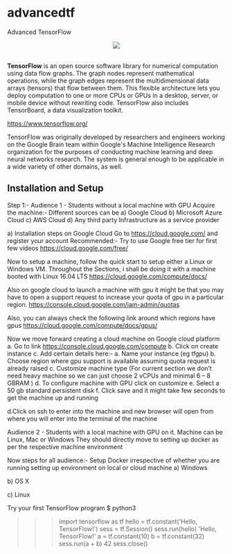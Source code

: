 # advancedtf
Advanced TensorFlow

<div align="center">
  <img src="https://www.tensorflow.org/images/tf_logo_transp.png"><br><br>
</div>

**TensorFlow** is an open source software library for numerical computation using
data flow graphs.  The graph nodes represent mathematical operations, while
the graph edges represent the multidimensional data arrays (tensors) that flow
between them.  This flexible architecture lets you deploy computation to one
or more CPUs or GPUs in a desktop, server, or mobile device without rewriting
code.  TensorFlow also includes TensorBoard, a data visualization toolkit.

https://www.tensorflow.org/

TensorFlow was originally developed by researchers and engineers
working on the Google Brain team within Google's Machine Intelligence Research
organization for the purposes of conducting machine learning and deep neural
networks research.  The system is general enough to be applicable in a wide
variety of other domains, as well.


## Installation and Setup
Step 1:-
Audience 1 - Students without a local machine with GPU
Acquire the machine:-
Different sources can be 
a) Google Cloud
b) Microsoft Azure Cloud
c) AWS Cloud
d) Any third party Infrastructure as a service provider

a)
Installation steps on Google Cloud
Go to https://cloud.google.com/ and register your account
Recommended:- Try to use Google free tier for first few videos https://cloud.google.com/free/

Now to setup a machine, follow the quick start to setup either a Linux or Windows VM. Throughout the Sections, i shall be doing it with a machine booted with Linux 16.04 LTS
https://cloud.google.com/compute/docs/

Also on google cloud to launch a machine with gpu it might be that you may have to open a support request to increase your quota of gpu in a particular region. 
https://console.cloud.google.com/iam-admin/quotas


Also, you can always check the following link around which regions have gpus
https://cloud.google.com/compute/docs/gpus/

Now we move forward creating a cloud machine on Google cloud platform
a.	Go to link https://console.cloud.google.com/compute
b.	Click on create instance
c.	Add certain details here:-
	a.	Name your instance (eg tfgpu)
	b.	Choose region where gpu support is available assuming quota request is already raised
	c.	Customize machine type (For current section we don’t need heavy machine so we can just choose 2 vCPUs and minimal 6 – 8 GBRAM )
	d.	To configure machine with GPU click on customize
	e.	Select a 50 gb standard persistent disk
	f.	Click save and it might take few seconds to get the machine up and running

d.Click on ssh to enter into the machine and new browser will open from where you will enter into the terminal of the machine


Audience 2 - Students with a local machine with GPU on it.
Machine can be Linux, Mac or Windows
They should directly move to setting up docker as per the respective machine environment


Now steps for all audience:-
Setup Docker irrespective of whether you are running setting up environment on local or cloud machine
a) Windows

b) OS X

c) Linux


Try your first TensorFlow program
$ python3

>>> import tensorflow as tf
>>> hello = tf.constant('Hello, TensorFlow!')
>>> sess = tf.Session()
>>> sess.run(hello)
'Hello, TensorFlow!'
>>> a = tf.constant(10)
>>> b = tf.constant(32)
>>> sess.run(a + b)
42
>>> sess.close()



